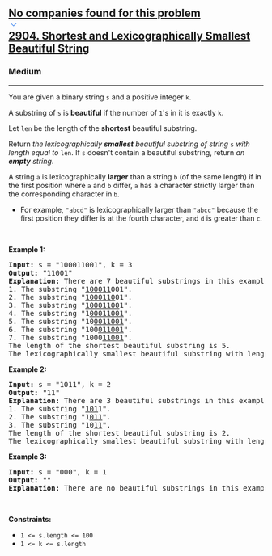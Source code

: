 <h2><a href="https://leetcode.com/problems/shortest-and-lexicographically-smallest-beautiful-string/"><div id="big-omega-company-tags"><div id="big-omega-topbar"><div class="companyTagsContainer" style="overflow-x: scroll; flex-wrap: nowrap;"><div class="companyTagsContainer--tag">No companies found for this problem</div></div><div class="companyTagsContainer--chevron"><div><svg version="1.1" id="icon" xmlns="http://www.w3.org/2000/svg" xmlns:xlink="http://www.w3.org/1999/xlink" x="0px" y="0px" viewBox="0 0 32 32" fill="#4087F1" xml:space="preserve" style="width: 20px; --darkreader-inline-fill: #4aa0f2;" data-darkreader-inline-fill=""><polygon points="16,22 6,12 7.4,10.6 16,19.2 24.6,10.6 26,12 "></polygon><rect id="_x3C_Transparent_Rectangle_x3E_" class="st0" fill="none" width="32" height="32"></rect></svg></div></div></div></div>2904. Shortest and Lexicographically Smallest Beautiful String</a></h2><h3>Medium</h3><hr><div><p>You are given a binary string <code>s</code> and a positive integer <code>k</code>.</p>

<p>A substring of <code>s</code> is <strong>beautiful</strong> if the number of <code>1</code>'s in it is exactly <code>k</code>.</p>

<p>Let <code>len</code> be the length of the <strong>shortest</strong> beautiful substring.</p>

<p>Return <em>the lexicographically <strong>smallest</strong> beautiful substring of string </em><code>s</code><em> with length equal to </em><code>len</code>. If <code>s</code> doesn't contain a beautiful substring, return <em>an <strong>empty</strong> string</em>.</p>

<p>A string <code>a</code> is lexicographically <strong>larger</strong> than a string <code>b</code> (of the same length) if in the first position where <code>a</code> and <code>b</code> differ, <code>a</code> has a character strictly larger than the corresponding character in <code>b</code>.</p>

<ul>
	<li>For example, <code>"abcd"</code> is lexicographically larger than <code>"abcc"</code> because the first position they differ is at the fourth character, and <code>d</code> is greater than <code>c</code>.</li>
</ul>

<p>&nbsp;</p>
<p><strong class="example">Example 1:</strong></p>

<pre><strong>Input:</strong> s = "100011001", k = 3
<strong>Output:</strong> "11001"
<strong>Explanation:</strong> There are 7 beautiful substrings in this example:
1. The substring "<u>100011</u>001".
2. The substring "<u>1000110</u>01".
3. The substring "<u>10001100</u>1".
4. The substring "1<u>00011001</u>".
5. The substring "10<u>0011001</u>".
6. The substring "100<u>011001</u>".
7. The substring "1000<u>11001</u>".
The length of the shortest beautiful substring is 5.
The lexicographically smallest beautiful substring with length 5 is the substring "11001".
</pre>

<p><strong class="example">Example 2:</strong></p>

<pre><strong>Input:</strong> s = "1011", k = 2
<strong>Output:</strong> "11"
<strong>Explanation:</strong> There are 3 beautiful substrings in this example:
1. The substring "<u>101</u>1".
2. The substring "1<u>011</u>".
3. The substring "10<u>11</u>".
The length of the shortest beautiful substring is 2.
The lexicographically smallest beautiful substring with length 2 is the substring "11".
</pre>

<p><strong class="example">Example 3:</strong></p>

<pre><strong>Input:</strong> s = "000", k = 1
<strong>Output:</strong> ""
<strong>Explanation:</strong> There are no beautiful substrings in this example.
</pre>

<p>&nbsp;</p>
<p><strong>Constraints:</strong></p>

<ul>
	<li><code>1 &lt;= s.length &lt;= 100</code></li>
	<li><code>1 &lt;= k &lt;= s.length</code></li>
</ul>
</div>